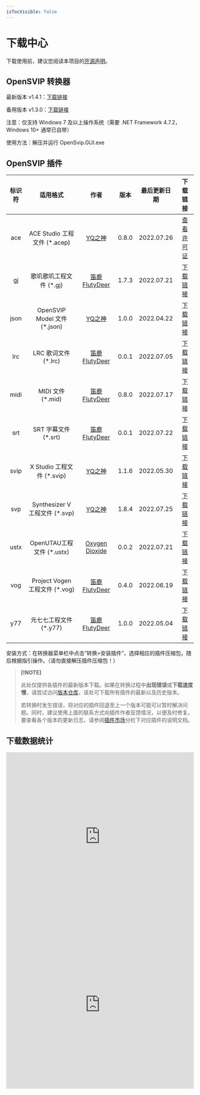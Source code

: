 ```yaml
---
isTocVisible: false
---
```


# 下载中心

下载使用前，建议您阅读本项目的[开源声明](license.md)。



## OpenSVIP 转换器

最新版本 v1.4.1：[下载链接](https://openvpi-1307911855.cos.ap-beijing.myqcloud.com/converter/opensvip_converter_1.4.1.zip)

备用版本 v1.3.0：[下载链接](https://openvpi-1307911855.cos.ap-beijing.myqcloud.com/converter/opensvip_converter_1.3.0.zip)

注意：仅支持 Windows 7 及以上操作系统（需要 .NET Framework 4.7.2，Windows 10+ 通常已自带）

使用方法：解压并运行 OpenSvip.GUI.exe



## OpenSVIP 插件

| 标识符 |            适用格式            |                         作者                          | 版本  | 最后更新日期 |                           下载链接                           |
| :----: | :----------------------------: | :---------------------------------------------------: | :---: | :----------: | :----------------------------------------------------------: |
|  ace   |  ACE Studio 工程文件 (*.acep)  |    [YQ之神](https://space.bilibili.com/102844209)     | 0.8.0 |  2022.07.26  |              [查看许可证](market/plugin-ace.md)              |
|   gj   |    歌叽歌叽工程文件 (*.gj)     | [笛鹿FlutyDeer](https://space.bilibili.com/386270936) | 1.7.3 |  2022.07.21  | [下载链接](https://openvpi-1307911855.cos.ap-beijing.myqcloud.com/plugins/gj/opensvip_plugin_gjgj_1.7.3.zip) |
|  json  |  OpenSVIP Model 文件 (*.json)  |    [YQ之神](https://space.bilibili.com/102844209)     | 1.0.0 |  2022.04.22  | [下载链接](https://openvpi-1307911855.cos.ap-beijing.myqcloud.com/plugins/json/opensvip_plugin_jsonsvip_1.0.0.zip) |
|  lrc   |      LRC 歌词文件 (*.lrc)      | [笛鹿FlutyDeer](https://space.bilibili.com/386270936) | 0.0.1 |  2022.07.05  | [下载链接](https://openvpi-1307911855.cos.ap-beijing.myqcloud.com/plugins/lrc/opensvip_plugin_lrc_0.0.1.zip) |
|  midi  |       MIDI 文件 (*.mid)        | [笛鹿FlutyDeer](https://space.bilibili.com/386270936) | 0.8.0 |  2022.07.17  | [下载链接](https://openvpi-1307911855.cos.ap-beijing.myqcloud.com/plugins/midi/opensvip_plugin_midi_0.8.0.zip) |
|  srt   |      SRT 字幕文件 (*.srt)      | [笛鹿FlutyDeer](https://space.bilibili.com/386270936) | 0.0.1 |  2022.07.22  | [下载链接](https://openvpi-1307911855.cos.ap-beijing.myqcloud.com/plugins/srt/opensvip_plugin_srt_0.0.1.zip) |
|  svip  |   X Studio 工程文件 (*.svip)   |    [YQ之神](https://space.bilibili.com/102844209)     | 1.1.6 |  2022.05.30  | [下载链接](https://openvpi-1307911855.cos.ap-beijing.myqcloud.com/plugins/svip/opensvip_plugin_binsvip_1.1.6.zip) |
|  svp   | Synthesizer V 工程文件 (*.svp) |    [YQ之神](https://space.bilibili.com/102844209)     | 1.8.4 |  2022.07.25  | [下载链接](https://openvpi-1307911855.cos.ap-beijing.myqcloud.com/plugins/svp/opensvip_plugin_synthv_1.8.4.zip) |
|  ustx  |   OpenUTAU工程文件 (*.ustx)    |  [Oxygen Dioxide](https://github.com/oxygen-dioxide)  | 0.0.2 |  2022.07.21  | [下载链接](https://openvpi-1307911855.cos.ap-beijing.myqcloud.com/plugins/ustx/opensvip_plugin_ustx_0.0.2.zip) |
|  vog   | Project Vogen 工程文件 (*.vog) | [笛鹿FlutyDeer](https://space.bilibili.com/386270936) | 0.4.0 |  2022.06.19  | [下载链接](https://openvpi-1307911855.cos.ap-beijing.myqcloud.com/plugins/vog/opensvip_plugin_vogen_0.4.0.zip) |
|  y77   |     元七七工程文件 (*.y77)     | [笛鹿FlutyDeer](https://space.bilibili.com/386270936) | 1.0.0 |  2022.05.04  | [下载链接](https://openvpi-1307911855.cos.ap-beijing.myqcloud.com/plugins/y77/opensvip_plugin_y77_1.0.0.zip) |

安装方式：在转换器菜单栏中点击“转换>安装插件”，选择相应的插件压缩包，随后根据指引操作。（请勿直接解压插件压缩包！）



> **[!NOTE]**
>
> 此处仅提供各插件的最新版本下载。如果在转换过程中**出现错误**或**下载速度慢**，请尝试访问[版本仓库](https://share.weiyun.com/yMDgO6sz)，该处可下载所有插件的最新以及历史版本。
>
> 若转换时发生错误，将对应的插件回退至上一个版本可能可以暂时解决问题。同时，建议使用上面的联系方式向插件作者反馈情况，以便及时修复。要查看各个版本的更新日志，请参阅[插件市场](market/summary.md)分栏下对应插件的说明文档。



## 下载数据统计

<iframe src="https://openvpi.github.io/statistics/converter.html" scrolling="no" border="0" frameborder="no" framespacing="0" allowfullscreen="true" style="width: 800px; height: 450px; max-width: 100%;"></iframe>

<iframe src="https://openvpi.github.io/statistics/plugins.html" scrolling="no" border="0" frameborder="no" framespacing="0" allowfullscreen="true" style="width: 800px; height: 450px; max-width: 100%;"></iframe>

